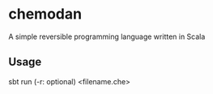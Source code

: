 # chemodan
A simple reversible programming language written in Scala
## Usage
sbt run (-r: optional) <filename.che>
